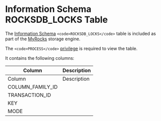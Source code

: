 
# Information Schema ROCKSDB_LOCKS Table

The [Information Schema](../../../../../../../mariadb-internals/information-schema-plugins-show-and-flush-statements.md) `<code>ROCKSDB_LOCKS</code>` table is included as part of the [MyRocks](../../../../../../../storage-engines/myrocks/myrocks-in-mariadb-102-vs-mariadb-103.md) storage engine.


The `<code>PROCESS</code>` [privilege](../../../../../account-management-sql-commands/grant.md) is required to view the table.


It contains the following columns:



| Column | Description |
| --- | --- |
| Column | Description |
| COLUMN_FAMILY_ID |  |
| TRANSACTION_ID |  |
| KEY |  |
| MODE |  |


